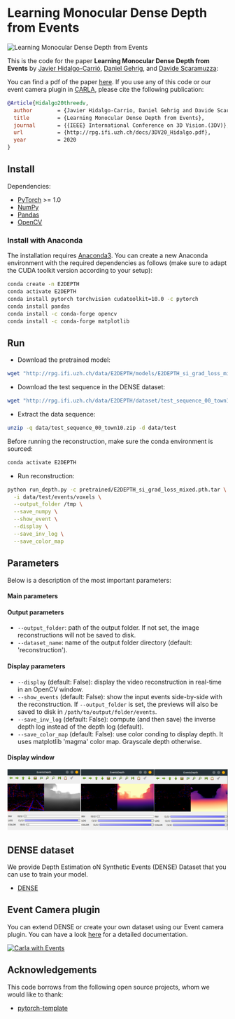 # Learning Monocular Dense Depth from Events

![Learning Monocular Dense Depth from Events](http://rpg.ifi.uzh.ch/E2DEPTH/E2DEPTH_main_grid.png)

This is the code for the paper **Learning Monocular Dense Depth from Events** by
[Javier Hidalgo-Carrió](https://jhidalgocarrio.github.io), [Daniel Gehrig](https://danielgehrig18.github.io/), and [Davide
Scaramuzza](http://rpg.ifi.uzh.ch/people_scaramuzza.html):

You can find a pdf of the paper
[here](http://rpg.ifi.uzh.ch/docs/3DV20_Hidalgo.pdf).  If you use any of this
code or our event camera plugin in
[CARLA](https://carla.readthedocs.io/en/latest/ref_sensors/#dvs-camera), please
cite the following publication:

```bibtex
@Article{Hidalgo20threedv,
  author        = {Javier Hidalgo-Carrio, Daniel Gehrig and Davide Scaramuzza},
  title         = {Learning Monocular Dense Depth from Events},
  journal       = {{IEEE} International Conference on 3D Vision.(3DV)},
  url           = {http://rpg.ifi.uzh.ch/docs/3DV20_Hidalgo.pdf},
  year          = 2020
}
```

## Install

Dependencies:

- [PyTorch](https://pytorch.org/get-started/locally/) >= 1.0
- [NumPy](https://www.numpy.org/)
- [Pandas](https://pandas.pydata.org/)
- [OpenCV](https://opencv.org/)

### Install with Anaconda

The installation requires [Anaconda3](https://www.anaconda.com/distribution/).
You can create a new Anaconda environment with the required dependencies as
follows (make sure to adapt the CUDA toolkit version according to your setup):

```bash
conda create -n E2DEPTH
conda activate E2DEPTH
conda install pytorch torchvision cudatoolkit=10.0 -c pytorch
conda install pandas
conda install -c conda-forge opencv
conda install -c conda-forge matplotlib
```

## Run

- Download the pretrained model:

```bash
wget "http://rpg.ifi.uzh.ch/data/E2DEPTH/models/E2DEPTH_si_grad_loss_mixed.pth.tar" -O pretrained/E2DEPTH_si_grad_loss_mixed.pth.tar
```

- Download the test sequence in the DENSE dataset:

```bash
wget "http://rpg.ifi.uzh.ch/data/E2DEPTH/dataset/test_sequence_00_town10.zip" -O data/test_sequence_00_town10.zip
```
- Extract the data sequence:

```bash
unzip -q data/test_sequence_00_town10.zip -d data/test
```

Before running the reconstruction, make sure the conda environment is sourced:

```bash
conda activate E2DEPTH
```

- Run reconstruction:

```bash
python run_depth.py -c pretrained/E2DEPTH_si_grad_loss_mixed.pth.tar \
  -i data/test/events/voxels \
  --output_folder /tmp \
  --save_numpy \
  --show_event \
  --display \
  --save_inv_log \
  --save_color_map
```

## Parameters

Below is a description of the most important parameters:

#### Main parameters

#### Output parameters

- ``--output_folder``: path of the output folder. If not set, the image reconstructions will not be saved to disk.
- ``--dataset_name``: name of the output folder directory (default: 'reconstruction').

#### Display parameters

- ``--display`` (default: False): display the video reconstruction in real-time in an OpenCV window.
- ``--show_events`` (default: False): show the input events side-by-side with the reconstruction. If ``--output_folder`` is set, the previews will also be saved to disk in ``/path/to/output/folder/events``.
- ``--save_inv_log`` (default: False): compute (and then save) the inverse depth log instead of the depth log (default).
- ``--save_color_map`` (default: False): use color conding to display depth. It uses matplotlib 'magma' color map. Grayscale depth otherwise.

#### Display window

![Display window](doc/img/e2depth_display_window.png)

## DENSE dataset

We provide Depth Estimation oN Synthetic Events (DENSE) Dataset that you can use to train your model.

- [DENSE](http://rpg.ifi.uzh.ch/E2DEPTH.html)

## Event Camera plugin

You can extend DENSE or create your own dataset using our
Event camera plugin. You can have a look [here](https://carla.readthedocs.io/en/latest/ref_sensors/#dvs-camera) for a detailed
documentation.

[![Carla with Events](doc/img/sensor_dvs.gif)](https://carla.readthedocs.io/en/latest/ref_sensors/#dvs-camera)

## Acknowledgements

This code borrows from the following open source projects, whom we would like to thank:

- [pytorch-template](https://github.com/victoresque/pytorch-template)
